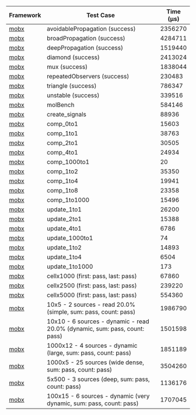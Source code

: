 | Framework | Test Case | Time (μs) |
| --- | --- | --- |
| [mobx](https://github.com/mobxjs/mobx.dart) | avoidablePropagation (success) | 2356270 |
| [mobx](https://github.com/mobxjs/mobx.dart) | broadPropagation (success) | 4284711 |
| [mobx](https://github.com/mobxjs/mobx.dart) | deepPropagation (success) | 1519440 |
| [mobx](https://github.com/mobxjs/mobx.dart) | diamond (success) | 2413024 |
| [mobx](https://github.com/mobxjs/mobx.dart) | mux (success) | 1838044 |
| [mobx](https://github.com/mobxjs/mobx.dart) | repeatedObservers (success) | 230483 |
| [mobx](https://github.com/mobxjs/mobx.dart) | triangle (success) | 786347 |
| [mobx](https://github.com/mobxjs/mobx.dart) | unstable (success) | 339516 |
| [mobx](https://github.com/mobxjs/mobx.dart) | molBench | 584146 |
| [mobx](https://github.com/mobxjs/mobx.dart) | create_signals | 88936 |
| [mobx](https://github.com/mobxjs/mobx.dart) | comp_0to1 | 15603 |
| [mobx](https://github.com/mobxjs/mobx.dart) | comp_1to1 | 38763 |
| [mobx](https://github.com/mobxjs/mobx.dart) | comp_2to1 | 30505 |
| [mobx](https://github.com/mobxjs/mobx.dart) | comp_4to1 | 24934 |
| [mobx](https://github.com/mobxjs/mobx.dart) | comp_1000to1 | 20 |
| [mobx](https://github.com/mobxjs/mobx.dart) | comp_1to2 | 35350 |
| [mobx](https://github.com/mobxjs/mobx.dart) | comp_1to4 | 19941 |
| [mobx](https://github.com/mobxjs/mobx.dart) | comp_1to8 | 23358 |
| [mobx](https://github.com/mobxjs/mobx.dart) | comp_1to1000 | 15496 |
| [mobx](https://github.com/mobxjs/mobx.dart) | update_1to1 | 26200 |
| [mobx](https://github.com/mobxjs/mobx.dart) | update_2to1 | 15388 |
| [mobx](https://github.com/mobxjs/mobx.dart) | update_4to1 | 6786 |
| [mobx](https://github.com/mobxjs/mobx.dart) | update_1000to1 | 74 |
| [mobx](https://github.com/mobxjs/mobx.dart) | update_1to2 | 14893 |
| [mobx](https://github.com/mobxjs/mobx.dart) | update_1to4 | 6504 |
| [mobx](https://github.com/mobxjs/mobx.dart) | update_1to1000 | 173 |
| [mobx](https://github.com/mobxjs/mobx.dart) | cellx1000 (first: pass, last: pass) | 67860 |
| [mobx](https://github.com/mobxjs/mobx.dart) | cellx2500 (first: pass, last: pass) | 239220 |
| [mobx](https://github.com/mobxjs/mobx.dart) | cellx5000 (first: pass, last: pass) | 554360 |
| [mobx](https://github.com/mobxjs/mobx.dart) | 10x5 - 2 sources - read 20.0% (simple, sum: pass, count: pass) | 1986790 |
| [mobx](https://github.com/mobxjs/mobx.dart) | 10x10 - 6 sources - dynamic - read 20.0% (dynamic, sum: pass, count: pass) | 1501598 |
| [mobx](https://github.com/mobxjs/mobx.dart) | 1000x12 - 4 sources - dynamic (large, sum: pass, count: pass) | 1851189 |
| [mobx](https://github.com/mobxjs/mobx.dart) | 1000x5 - 25 sources (wide dense, sum: pass, count: pass) | 3504260 |
| [mobx](https://github.com/mobxjs/mobx.dart) | 5x500 - 3 sources (deep, sum: pass, count: pass) | 1136176 |
| [mobx](https://github.com/mobxjs/mobx.dart) | 100x15 - 6 sources - dynamic (very dynamic, sum: pass, count: pass) | 1707045 |

